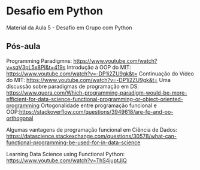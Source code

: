 # Desafio em Python
Material da Aula 5 - Desafio em Grupo com Python

## Pós-aula

Programming Paradigmns: https://www.youtube.com/watch?v=sqV3pL5x8PI&t=419s
Introdução à OOP do MIT: https://www.youtube.com/watch?v=-DP1i2ZU9gk&t=
Continuação do Vídeo do MIT: https://www.youtube.com/watch?v=-DP1i2ZU9gk&t=
Uma discussão sobre paradigmas de programação em DS:
https://www.quora.com/Which-programming-paradigm-would-be-more-efficient-for-data-science-functional-programming-or-object-oriented-programming
Ortogonalidade entre programação funcional e OOP:https://stackoverflow.com/questions/3949618/are-fp-and-oo-orthogonal

Algumas vantagens de programação funcional em Ciência de Dados:
https://datascience.stackexchange.com/questions/30578/what-can-functional-programming-be-used-for-in-data-science

Learning Data Science using Functional Python: https://www.youtube.com/watch?v=ThS4juptJjQ
